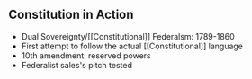 ## Constitution in Action
- Dual Sovereignty/[[Constitutional]] Federalsm: 1789-1860
- First attempt to follow the actual [[Constitutional]] language
- 10th amendment: reserved powers
- Federalist sales's pitch tested